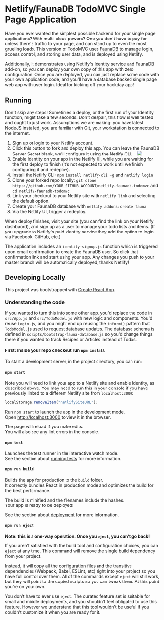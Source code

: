 # Netlify/FaunaDB TodoMVC Single Page Application

Have you ever wanted the simplest possible backend for your single page applications?
With multi-cloud powers? One you don't have to pay for unless there's traffic to your page, and can stand up
to even the most grueling loads. This version of TodoMVC uses [FaunaDB](http://fauna.com)
to manage login, access control, and storing user data, and is deployed using Netlify.

Additionally, it demonstrates using Netlify's Identity service and FaunaDB add-on, so you can deploy your own copy of this app with zero configuration. Once you are deployed, you can just replace some code with your own application code, and you'll have a database backed single page web app with user login. Ideal for kicking off your hackday app!

## Running

Don't skip any steps! Sometimes a deploy, or the first run of your Identity function, might take a few seconds. Don't despair, this flow is well tested and ought to just work. Assumptions we are making: you have latest NodeJS installed, you are familiar with Git, your workstation is connected to the internet.

1. Sign up or login to your Netlify account.
2. Click this button to fork and deploy this app. You can leave the FaunaDB Server Secret blank, we'll configure it using the Netlify CLI. &nbsp;&nbsp;&nbsp;<a href="https://app.netlify.com/start/deploy?repository=https://github.com/fauna/netlify-faunadb-todomvc"><img src="https://www.netlify.com/img/deploy/button.svg"></a>
3. Enable Identity on your app in the Netlify UI, while you are waiting for the first deploy to finish (it's not expected to work until we finish configuring it and redeploy).
4. Install the Netlify CLI: `npm install netlify-cli -g` and `netlify login`
5. Clone your forked repo locally: `git clone https://github.com/YOUR_GITHUB_ACCOUNT/netlify-faunadb-todomvc` and `cd netlify-faunadb-todomvc`
6. Link your checkout to your Netlify site with `netlify link` and selecting the default option.
7. Create your FaunaDB database with `netlify addons:create fauna`
8. Via the Netlify UI, trigger a redeploy.

When deploy finishes, visit your site (you can find the link on your Netlify dashbaord), and sign up as a user to manage your todo lists and items. (If you upgrade to Netlify's paid Identity service they add the option to login via Facebook, GitHub, etc.)

The application includes an `identity-signup.js` function which is triggered upon email confirmation to create the FaunaDB user. So click that confirmation link and start using your app. Any changes you push to your master branch will be automatically deployed, thanks Netlify!

## Developing Locally

This project was bootstrapped with [Create React App](https://github.com/facebookincubator/create-react-app).

### Understanding the code

If you wanted to turn this into some other app, you'd replace the code in `src/App.js` and `src/TodoModel.js` with new logic and components. You'd reuse `Login.js`, and you might end up reusing the `inform()` pattern that `TodoModel.js` used to request database updates. The database schema is defined in `scripts/bootstrap-fauna-database.js` so you'd change things there if you wanted to track Recipes or Articles instead of Todos.

#### First: Inside your repo checkout run `npm install`

To start a development server, in the project directory, you can run:

#### `npm start`

Note you will need to link your app to a Netlify site and enable Identity, as described above. You may need to run this in your console if you have previously linked to a different Netlify site from `localhost:3000`:

```js
localStorage.removeItem("netlifySiteURL");
```

Run `npm start` to launch the app in the development mode.<br>
Open [http://localhost:3000](http://localhost:3000) to view it in the browser.

The page will reload if you make edits.<br>
You will also see any lint errors in the console.

#### `npm test`

Launches the test runner in the interactive watch mode.<br>
See the section about [running tests](#running-tests) for more information.

#### `npm run build`

Builds the app for production to the `build` folder.<br>
It correctly bundles React in production mode and optimizes the build for the best performance.

The build is minified and the filenames include the hashes.<br>
Your app is ready to be deployed!

See the section about [deployment](#deployment) for more information.

#### `npm run eject`

**Note: this is a one-way operation. Once you `eject`, you can’t go back!**

If you aren’t satisfied with the build tool and configuration choices, you can `eject` at any time. This command will remove the single build dependency from your project.

Instead, it will copy all the configuration files and the transitive dependencies (Webpack, Babel, ESLint, etc) right into your project so you have full control over them. All of the commands except `eject` will still work, but they will point to the copied scripts so you can tweak them. At this point you’re on your own.

You don’t have to ever use `eject`. The curated feature set is suitable for small and middle deployments, and you shouldn’t feel obligated to use this feature. However we understand that this tool wouldn’t be useful if you couldn’t customize it when you are ready for it.
